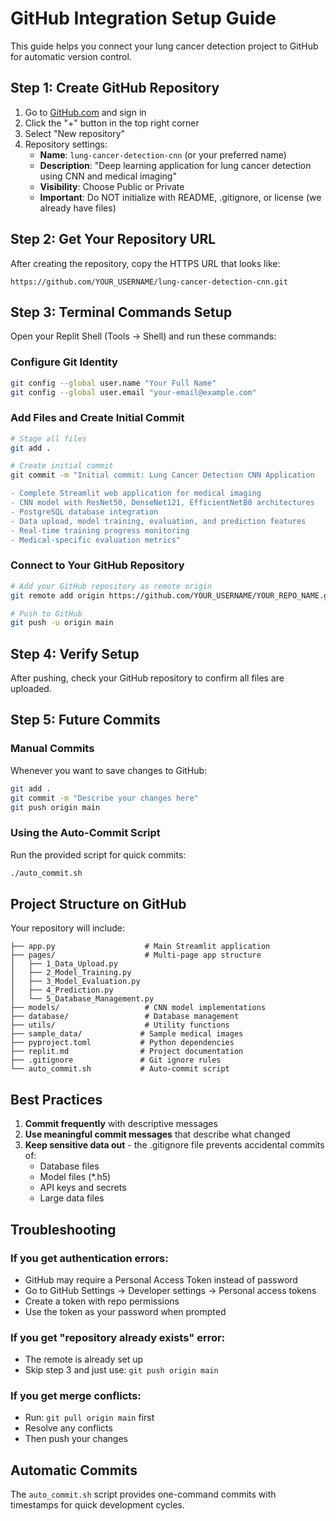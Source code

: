 # GitHub Integration Setup Guide

This guide helps you connect your lung cancer detection project to GitHub for automatic version control.

## Step 1: Create GitHub Repository

1. Go to [GitHub.com](https://github.com) and sign in
2. Click the "+" button in the top right corner
3. Select "New repository"
4. Repository settings:
   - **Name**: `lung-cancer-detection-cnn` (or your preferred name)
   - **Description**: "Deep learning application for lung cancer detection using CNN and medical imaging"
   - **Visibility**: Choose Public or Private
   - **Important**: Do NOT initialize with README, .gitignore, or license (we already have files)

## Step 2: Get Your Repository URL

After creating the repository, copy the HTTPS URL that looks like:
```
https://github.com/YOUR_USERNAME/lung-cancer-detection-cnn.git
```

## Step 3: Terminal Commands Setup

Open your Replit Shell (Tools → Shell) and run these commands:

### Configure Git Identity
```bash
git config --global user.name "Your Full Name"
git config --global user.email "your-email@example.com"
```

### Add Files and Create Initial Commit
```bash
# Stage all files
git add .

# Create initial commit
git commit -m "Initial commit: Lung Cancer Detection CNN Application

- Complete Streamlit web application for medical imaging
- CNN model with ResNet50, DenseNet121, EfficientNetB0 architectures
- PostgreSQL database integration
- Data upload, model training, evaluation, and prediction features
- Real-time training progress monitoring
- Medical-specific evaluation metrics"
```

### Connect to Your GitHub Repository
```bash
# Add your GitHub repository as remote origin
git remote add origin https://github.com/YOUR_USERNAME/YOUR_REPO_NAME.git

# Push to GitHub
git push -u origin main
```

## Step 4: Verify Setup

After pushing, check your GitHub repository to confirm all files are uploaded.

## Step 5: Future Commits

### Manual Commits
Whenever you want to save changes to GitHub:
```bash
git add .
git commit -m "Describe your changes here"
git push origin main
```

### Using the Auto-Commit Script
Run the provided script for quick commits:
```bash
./auto_commit.sh
```

## Project Structure on GitHub

Your repository will include:
```
├── app.py                    # Main Streamlit application
├── pages/                    # Multi-page app structure
│   ├── 1_Data_Upload.py
│   ├── 2_Model_Training.py
│   ├── 3_Model_Evaluation.py
│   ├── 4_Prediction.py
│   └── 5_Database_Management.py
├── models/                   # CNN model implementations
├── database/                 # Database management
├── utils/                    # Utility functions
├── sample_data/             # Sample medical images
├── pyproject.toml           # Python dependencies
├── replit.md                # Project documentation
├── .gitignore               # Git ignore rules
└── auto_commit.sh           # Auto-commit script
```

## Best Practices

1. **Commit frequently** with descriptive messages
2. **Use meaningful commit messages** that describe what changed
3. **Keep sensitive data out** - the .gitignore file prevents accidental commits of:
   - Database files
   - Model files (*.h5)
   - API keys and secrets
   - Large data files

## Troubleshooting

### If you get authentication errors:
- GitHub may require a Personal Access Token instead of password
- Go to GitHub Settings → Developer settings → Personal access tokens
- Create a token with repo permissions
- Use the token as your password when prompted

### If you get "repository already exists" error:
- The remote is already set up
- Skip step 3 and just use: `git push origin main`

### If you get merge conflicts:
- Run: `git pull origin main` first
- Resolve any conflicts
- Then push your changes

## Automatic Commits

The `auto_commit.sh` script provides one-command commits with timestamps for quick development cycles.